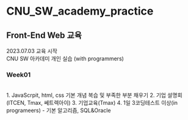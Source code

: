 # CNU_SW_academy_practice
## Front-End Web 교육
2023.07.03 교육 시작
<br/>
CNU SW 아카데미 개인 실습 (with programmers)
### Week01
<br/>
1. JavaScrpit, html, css 기본 개념 복습 및 부족한 부분 채우기
2. 기업 설명회(ITCEN, Tmax, 쎄트렉아이)
3. 기업교육(Tmax)
4. 1일 3코딩테스트 이상(in programeers) - 기본 알고리즘, SQL&Oracle
